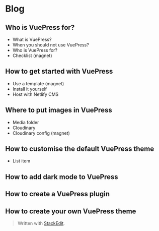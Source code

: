 # Blog

## Who is VuePress for?
 - What is VuePress?
 - When you should not use VuePress?
 - Who is VuePress for?
 - Checklist (magnet)

## How to get started with VuePress
 - Use a template (magnet)
 - Install it yourself
 - Host with Netlify CMS

## Where to put images in VuePress
 - Media folder
 - Cloudinary
 - Cloudinary config (magnet)

## How to customise the default VuePress theme
 - List item

## How to add dark mode to VuePress

## How to create a VuePress plugin

## How to create your own VuePress theme



> Written with [StackEdit](https://stackedit.io/).
<!--stackedit_data:
eyJoaXN0b3J5IjpbNjQ0MDk0OTQ3LC0yMTQxNjY2Mjk0LC0xND
A2MDM3NDU3XX0=
-->